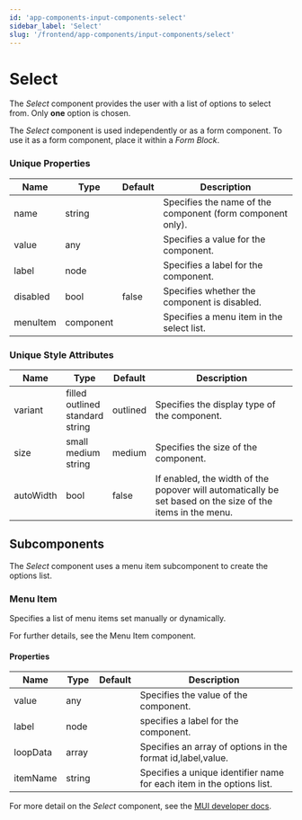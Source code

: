 ```yaml
---
id: 'app-components-input-components-select'
sidebar_label: 'Select'
slug: '/frontend/app-components/input-components/select'
---
```


# Select
The *Select* component provides the user with a list of options to select from. Only **one** option is chosen.

The *Select* component is used independently or as a form component. To use it as a form component, place it within a *Form Block*.

### Unique Properties
<table>
<thead>
<tr><th>Name</th><th>Type</th><th>Default</th><th>Description</th></tr>
</thead>
<tbody>
<tr><td>name</td><td>string</td><td></td><td>Specifies the name of the component (form component only).</td></tr>
<tr><td>value</td><td>any</td><td></td><td>Specifies a value for the component.</td></tr>
<tr><td>label</td><td>node</td><td></td><td>Specifies a label for the component.</td></tr>
<tr><td>disabled</td><td>bool</td><td>false</td><td>Specifies whether the component is disabled.</td></tr>
<tr><td>menuItem</td><td>component</td><td></td><td>Specifies a menu item in the select list.</td></tr>
</tbody>
</table>


### Unique Style Attributes
<table>
<thead>
<tr><th>Name</th><th>Type</th><th>Default</th><th>Description</th></tr>
</thead>
<tbody>
<tr><td>variant</td><td>filled<br/>outlined<br/>standard<br/>string</td><td>outlined</td><td>Specifies the display type of the component.</td></tr>
<tr><td>size</td><td>small<br/>medium<br/>string</td><td>medium</td><td>Specifies the size of the component.</td></tr>
<tr><td>autoWidth</td><td>bool</td><td>false</td><td>If enabled, the width of the popover will automatically be set based on the size of the items in the menu.</td></tr>
</tbody>
</table>

## Subcomponents
The *Select* component uses a menu item subcomponent to create the options list.

### Menu Item
Specifies a list of menu items set manually or dynamically.

For further details, see the Menu Item component.

#### Properties
<table>
<thead>
<tr><th>Name</th><th>Type</th><th>Default</th><th>Description</th></tr>
</thead>
<tbody>
<tr><td>value</td><td>any</td><td></td><td>Specifies the value of the component.</td></tr>
<tr><td>label</td><td>node</td><td></td><td>specifies a label for the component.</td></tr>
<tr><td>loopData</td><td>array</td><td></td><td>Specifies an array of options in the format id,label,value.</td></tr>
<tr><td>itemName</td><td>string</td><td></td><td>Specifies a unique identifier name for each item in the options list.</td></tr>
</tbody>
</table>

For more detail on the *Select* component, see the [MUI developer docs](https://mui.com/material-ui/api/select/).